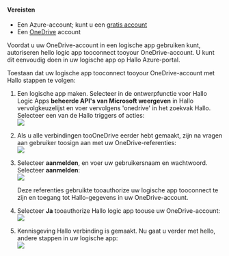 #### <a name="prerequisites"></a>Vereisten
* Een Azure-account; kunt u een [gratis account](https://azure.microsoft.com/free)
* Een [OneDrive](https://www.microsoft.com/store/apps/onedrive/9wzdncrfj1p3) account 

Voordat u uw OneDrive-account in een logische app gebruiken kunt, autoriseren hello logic app tooconnect tooyour OneDrive-account.  U kunt dit eenvoudig doen in uw logische app op Hallo Azure-portal. 

Toestaan dat uw logische app tooconnect tooyour OneDrive-account met Hallo stappen te volgen:

1. Een logische app maken. Selecteer in de ontwerpfunctie voor Hallo Logic Apps **beheerde API's van Microsoft weergeven** in Hallo vervolgkeuzelijst en voer vervolgens 'onedrive' in het zoekvak Hallo. Selecteer een van de Hallo triggers of acties:  
   ![](./media/connectors-create-api-onedrive/onedrive-1.png)
2. Als u alle verbindingen tooOneDrive eerder hebt gemaakt, zijn na vragen aan gebruiker toosign aan met uw OneDrive-referenties:  
   ![](./media/connectors-create-api-onedrive/onedrive-2.png)
3. Selecteer **aanmelden**, en voer uw gebruikersnaam en wachtwoord. Selecteer **aanmelden**:  
   ![](./media/connectors-create-api-onedrive/onedrive-3.png)   
   
    Deze referenties gebruikte tooauthorize uw logische app tooconnect te zijn en toegang tot Hallo-gegevens in uw OneDrive-account. 
4. Selecteer **Ja** tooauthorize Hallo logic app toouse uw OneDrive-account:  
   ![](./media/connectors-create-api-onedrive/onedrive-4.png)   
5. Kennisgeving Hallo verbinding is gemaakt. Nu gaat u verder met hello, andere stappen in uw logische app:  
   ![](./media/connectors-create-api-onedrive/onedrive-5.png)

